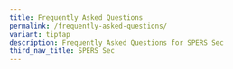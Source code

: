 ```yaml
---
title: Frequently Asked Questions
permalink: /frequently-asked-questions/
variant: tiptap
description: Frequently Asked Questions for SPERS Sec
third_nav_title: SPERS Sec
---
```


